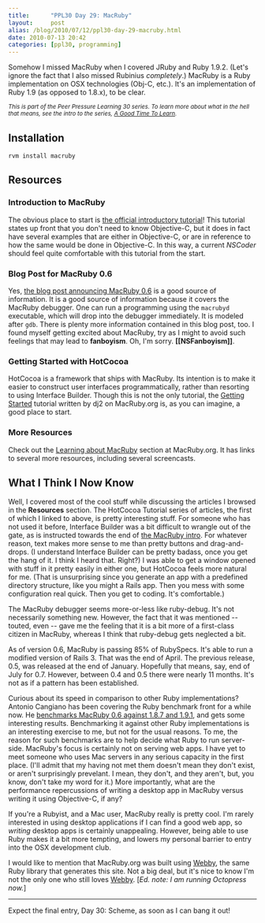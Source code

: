 ```yaml
--- 
title:      "PPL30 Day 29: MacRuby"
layout:     post
alias: /blog/2010/07/12/ppl30-day-29-macruby.html
date: 2010-07-13 20:42
categories: [ppl30, programming]
--- 
```


Somehow I missed MacRuby when I covered JRuby and Ruby 1.9.2. (Let's ignore the fact that I also missed Rubinius _completely_.) MacRuby is a Ruby implementation on OSX technologies (Obj-C, etc.). It's an implementation of Ruby 1.9 (as opposed to 1.8.x), to be clear.

<em><small>This is part of the Peer Pressure Learning 30 series. To learn more about what in the hell that means, see the intro to the series, [A Good Time To Learn](http://mileszs.com/blog/2010/06/13/a-good-time-to-learn.html).</small></em>

## Installation ##

    rvm install macruby

## Resources ##

### Introduction to MacRuby ###

The obvious place to start is [the official introductory tutorial](http://www.macruby.org/documentation/tutorial.html)! This tutorial states up front that you don't need to know Objective-C, but it does in fact have several examples that are either in Objective-C, or are in reference to how the same would be done in Objective-C. In this way, a current _NSCoder_ should feel quite comfortable with this tutorial from the start. 

### Blog Post for MacRuby 0.6 ###

Yes, [the blog post announcing MacRuby 0.6](http://www.macruby.org/blog/2010/04/30/macruby06.html) is a good source of information. It is a good source of information because it covers the MacRuby debugger. One can run a programming using the `macrubyd` executable, which will drop into the debugger immediately. It is modeled after `gdb`. There is plenty more information contained in this blog post, too. I found myself getting excited about MacRuby, try as I might to avoid such feelings that may lead to **fanboyism**. Oh, I'm sorry. **[[NSFanboyism]]**.

### Getting Started with HotCocoa ###

HotCocoa is a framework that ships with MacRuby. Its intention is to make it easier to construct user interfaces programmatically, rather than resorting to using Interface Builder. Though this is not the only tutorial, the [Getting Started](http://www.macruby.org/hotcocoa/getting_started.html) tutorial written by dj2 on MacRuby.org is, as you can imagine, a good place to start.

### More Resources ###

Check out the [Learning about MacRuby](http://www.macruby.org/documentation.html) section at MacRuby.org. It has links to several more resources, including several screencasts.

## What I Think I Now Know ##

Well, I covered most of the cool stuff while discussing the articles I browsed in the **Resources** section. The HotCocoa Tutorial series of articles, the first of which I linked to above, is pretty interesting stuff. For someone who has not used it before, Interface Builder was a bit difficult to wrangle out of the gate, as is instructed towards the end of [the MacRuby intro](http://webby.rubyforge.org/). For whatever reason, text makes more sense to me than pretty buttons and drag-and-drops. (I understand Interface Builder can be pretty badass, once you get the hang of it. I think I heard that. Right?) I was able to get a window opened with stuff in it pretty easily in either one, but HotCocoa feels more natural for me. (That is unsurprising since you generate an app with a predefined directory structure, like you might a Rails app. Then you mess with some configuration real quick. Then you get to coding. It's comfortable.)

The MacRuby debugger seems more-or-less like ruby-debug. It's not necessarily something new. However, the fact that it was mentioned -- touted, even -- gave me the feeling that it is a bit more of a first-class citizen in MacRuby, whereas I think that ruby-debug gets neglected a bit. 

As of version 0.6, MacRuby is passing 85% of RubySpecs. It's able to run a modified version of Rails 3. That was the end of April. The previous release, 0.5, was released at the end of January. Hopefully that means, say, end of July for 0.7. However, between 0.4 and 0.5 there were nearly 11 months. It's not as if a pattern has been established.

Curious about its speed in comparison to other Ruby implementations? Antonio Cangiano has been covering the Ruby benchmark front for a while now. He [benchmarks MacRuby 0.6 against 1.8.7 and 1.9.1](http://programmingzen.com/2010/05/16/benchmarking-macruby-0-6/), and gets some interesting results. Benchmarking it against other Ruby implementations is an interesting exercise to me, but not for the usual reasons. To me, the reason for such benchmarks are to help decide what Ruby to run server-side. MacRuby's focus is certainly not on serving web apps. I have yet to meet someone who uses Mac servers in any serious capacity in the first place. (I'll admit that my having not met them doesn't mean they don't exist, or aren't surprisingly prevelant. I mean, they don't, and they aren't, but, you know, don't take my word for it.) More importantly, what are the performance repercussions of writing a desktop app in MacRuby versus writing it using Objective-C, if any?

If you're a Rubyist, and a Mac user, MacRuby really is pretty cool. I'm rarely interested in using desktop applications if I can find a good web app, so _writing_ desktop apps is certainly unappealing. However, being able to use Ruby makes it a bit more tempting, and lowers my personal barrier to entry into the OSX development club.

I would like to mention that MacRuby.org was built using [Webby](http://webby.rubyforge.org/), the same Ruby library that generates this site. Not a big deal, but it's nice to know I'm not the only one who still loves [Webby](http://webby.rubyforge.org/). [_Ed. note: I am running Octopress now._]

* * *

Expect the final entry, Day 30: Scheme, as soon as I can bang it out!

